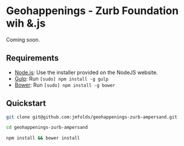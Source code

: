 # Geohappenings - Zurb Foundation wih &.js

Coming soon.

## Requirements

  * [Node.js](http://nodejs.org): Use the installer provided on the NodeJS website.
  * [Gulp](http://gulpjs.com/): Run `[sudo] npm install -g gulp`
  * [Bower](http://bower.io): Run `[sudo] npm install -g bower`

## Quickstart

```bash
git clone git@github.com:jmfolds/geohappenings-zurb-ampersand.git

cd geohappenings-zurb-ampersand

npm install && bower install

```
